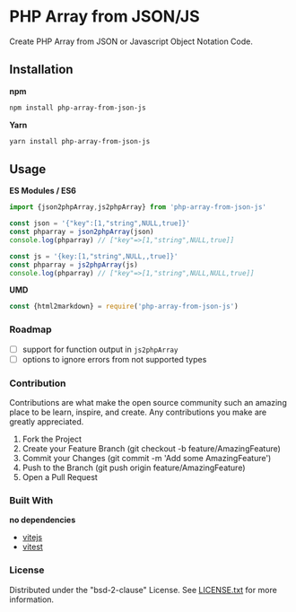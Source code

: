 # PHP Array from JSON/JS

Create PHP Array from JSON or Javascript Object Notation Code.

## Installation

**npm**

```sh
npm install php-array-from-json-js
```

**Yarn**

```sh
yarn install php-array-from-json-js
```

## Usage

**ES Modules / ES6**

```Javascript
import {json2phpArray,js2phpArray} from 'php-array-from-json-js'

const json = '{"key":[1,"string",NULL,true]}'
const phparray = json2phpArray(json)
console.log(phparray) // ["key"=>[1,"string",NULL,true]]

const js = '{key:[1,"string",NULL,,true]}'
const phparray = js2phpArray(js)
console.log(phparray) // ["key"=>[1,"string",NULL,NULL,true]]

```

**UMD**

```Javascript
const {html2markdown} = require('php-array-from-json-js')
```

### Roadmap

- [ ] support for function output in `js2phpArray`
- [ ] options to ignore errors from not supported types

### Contribution

Contributions are what make the open source community such an amazing place to be learn, inspire, and create. Any contributions you make are greatly appreciated.

1. Fork the Project
1. Create your Feature Branch (git checkout -b feature/AmazingFeature)
1. Commit your Changes (git commit -m 'Add some AmazingFeature')
1. Push to the Branch (git push origin feature/AmazingFeature)
1. Open a Pull Request

### Built With

**no dependencies**

- [vitejs](https://vitejs.dev)
- [vitest](https://vitest.dev)

### License

Distributed under the "bsd-2-clause" License. See [LICENSE.txt](LICENSE.txt) for more information.
